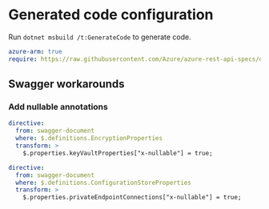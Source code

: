 # Generated code configuration

Run `dotnet msbuild /t:GenerateCode` to generate code.

``` yaml
azure-arm: true
require: https://raw.githubusercontent.com/Azure/azure-rest-api-specs/d302c82f32daec0feb68cd7d68d45ba898b67ee7/specification/appconfiguration/resource-manager/readme.md
```

## Swagger workarounds

### Add nullable annotations

``` yaml
directive:
  from: swagger-document
  where: $.definitions.EncryptionProperties
  transform: >
    $.properties.keyVaultProperties["x-nullable"] = true;
````


``` yaml
directive:
  from: swagger-document
  where: $.definitions.ConfigurationStoreProperties
  transform: >
    $.properties.privateEndpointConnections["x-nullable"] = true;
````